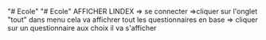 "# Ecole" 
"# Ecole" 
AFFICHER LINDEX
=> se connecter
=>cliquer sur l'onglet "tout" dans menu
cela va affichrer tout les questionnaires en base 
=> cliquer sur un questionnaire aux choix il va s'afficher
